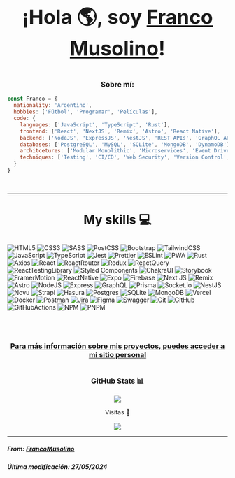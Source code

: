 # <p align="center" style="font-size: 45;">¡Hola 🌎, soy <a href="https://github.com/FrancoMusolino">Franco Musolino</a>! </p>

<h3 align="center">Sobre mí:</h3>

``` javascript
const Franco = {
  nationality: 'Argentino',
  hobbies: ['Fútbol', 'Programar', 'Películas'],
  code: {
    languages: ['JavaScript', 'TypeScript', 'Rust'],
    frontend: ['React', 'NextJS', 'Remix', 'Astro', 'React Native'],
    backend: ['NodeJS', 'ExpressJS', 'NestJS', 'REST APIs', 'GraphQL APIs'],
    databases: ['PostgreSQL', 'MySQL', 'SQLite', 'MongoDB', 'DynamoDB'],
    architcetures: ['Modular Monolithic', 'Microservices', 'Event Driven', 'Serverless'],
    techniques: ['Testing', 'CI/CD', 'Web Security', 'Version Control', 'Mobile Apps (Cross-Platform)', 'PWA', 'Design Systems']
  }
}

```
</br>

<hr>

# <p align="center">My skills 💻</p>
![HTML5](https://img.shields.io/badge/html5-%23E34F26.svg?style=for-the-badge&logo=html5&logoColor=white)
![CSS3](https://img.shields.io/badge/css3-%231572B6.svg?style=for-the-badge&logo=css3&logoColor=white)
![SASS](https://img.shields.io/badge/SASS-hotpink.svg?style=for-the-badge&logo=SASS&logoColor=white)
![PostCSS](https://img.shields.io/badge/postcss-%235b4e3b.svg?style=for-the-badge&logo=postcss&logoColor=dd3a0a)
![Bootstrap](https://img.shields.io/badge/bootstrap-%23563D7C.svg?style=for-the-badge&logo=bootstrap&logoColor=white)
![TailwindCSS](https://img.shields.io/badge/tailwindcss-%2338B2AC.svg?style=for-the-badge&logo=tailwind-css&logoColor=white)
![JavaScript](https://img.shields.io/badge/javascript-%23323330.svg?style=for-the-badge&logo=javascript&logoColor=%23F7DF1E)
![TypeScript](https://img.shields.io/badge/typescript-%23007ACC.svg?style=for-the-badge&logo=typescript&logoColor=white)
![Jest](https://img.shields.io/badge/jest-%23272729.svg?style=for-the-badge&logo=jest&logoColor=9a435c)
![Prettier](https://img.shields.io/badge/prettier-%231a2b34.svg?style=for-the-badge&logo=prettier&logoColor=ea5e5e)
![ESLint](https://img.shields.io/badge/eslint-%234b32c3.svg?style=for-the-badge&logo=eslint&logoColor=white)
![PWA](https://img.shields.io/badge/pwa-%235a06c9.svg?style=for-the-badge&logo=pwa&logoColor=white)
![Rust](https://img.shields.io/badge/rust-%23F74B00.svg?style=for-the-badge&logo=rust&logoColor=white)
![Axios](https://img.shields.io/badge/axios-%239D80EF.svg?style=for-the-badge&logo=axios&logoColor=white)
![React](https://img.shields.io/badge/react-%2320232a.svg?style=for-the-badge&logo=react&logoColor=%2361DAFB)
![ReactRouter](https://img.shields.io/badge/react_router-%23f44250.svg?style=for-the-badge&logo=reactrouter&logoColor=white)
![Redux](https://img.shields.io/badge/redux-%237849BD.svg?style=for-the-badge&logo=redux&logoColor=white)
![ReactQuery](https://img.shields.io/badge/react_query-%23002C4B.svg?style=for-the-badge&logo=reactquery&logoColor=FF4154)
![ReactTestingLibrary](https://img.shields.io/badge/react_testing_library-%23242526.svg?style=for-the-badge&logo=testinglibrary&logoColor=9E0707)
![Styled Components](https://img.shields.io/badge/styled--components-DB7093?style=for-the-badge&logo=styled-components&logoColor=white)
![ChakraUI](https://img.shields.io/badge/chakra-%234FD1C5.svg?style=for-the-badge&logo=chakraui&logoColor=white)
![Storybook](https://img.shields.io/badge/storybook-%23ff4785.svg?style=for-the-badge&logo=storybook&logoColor=white)
![FramerMotion](https://img.shields.io/badge/framer_motion-%231A1A1A.svg?style=for-the-badge&logo=framer&logoColor=E731BE)
![ReactNative](https://img.shields.io/badge/react_native-%2320232A.svg?style=for-the-badge&logo=react&logoColor=61DAFB)
![Expo](https://img.shields.io/badge/expo-%23151718.svg?style=for-the-badge&logo=expo&logoColor=ECEDEE)
![Firebase](https://img.shields.io/badge/firebase-%23039BE5.svg?style=for-the-badge&logo=firebase)
![Next JS](https://img.shields.io/badge/Next-black?style=for-the-badge&logo=next.js&logoColor=white) 
![Remix](https://img.shields.io/badge/remix-%23121212.svg?style=for-the-badge&logo=remix&logoColor=white) 
![Astro](https://img.shields.io/badge/astro-%230d0f14.svg?style=for-the-badge&logo=astro&logoColor=ffffff) 
![NodeJS](https://img.shields.io/badge/node.js-6DA55F?style=for-the-badge&logo=node.js&logoColor=white)
![Express](https://img.shields.io/badge/express-%23353535.svg?style=for-the-badge&logo=express&logoColor=white)
![GraphQL](https://img.shields.io/badge/graphql-%231b1b1b.svg?style=for-the-badge&logo=graphql&logoColor=f6009c)
![Prisma](https://img.shields.io/badge/prisma-%234c51bf.svg?style=for-the-badge&logo=prisma&logoColor=FDFDFD)
![Socket.io](https://img.shields.io/badge/socket.io-%23242526.svg?style=for-the-badge&logo=socket.io&logoColor=25C2A0)
![NestJS](https://img.shields.io/badge/nestjs-%23E0234E.svg?style=for-the-badge&logo=nestjs&logoColor=white) 
![Novu](https://img.shields.io/badge/novu-%23010101.svg?style=for-the-badge&logo=novu&logoColor=C80079) 
![Strapi](https://img.shields.io/badge/strapi-%23121180.svg?style=for-the-badge&logo=strapi&logoColor=4945ff) 
![Hasura](https://img.shields.io/badge/hasura-%232DB57C.svg?style=for-the-badge&logo=hasura&logoColor=white) 
![Postgres](https://img.shields.io/badge/postgres-%23316192.svg?style=for-the-badge&logo=postgresql&logoColor=white)
![SQLite](https://img.shields.io/badge/sqlite-%230482c6.svg?style=for-the-badge&logo=sqlite&logoColor=white)
![MongoDB](https://img.shields.io/badge/MongoDB-%234ea94b.svg?style=for-the-badge&logo=mongodb&logoColor=white)
![Vercel](https://img.shields.io/badge/vercel-%23000000.svg?style=for-the-badge&logo=vercel&logoColor=white)
![Docker](https://img.shields.io/badge/docker-%230db7ed.svg?style=for-the-badge&logo=docker&logoColor=white)
![Postman](https://img.shields.io/badge/Postman-FF6C37?style=for-the-badge&logo=postman&logoColor=white)
![Jira](https://img.shields.io/badge/jira-%232684FF.svg?style=for-the-badge&logo=jira&logoColor=white)
![Figma](https://img.shields.io/badge/figma-%235551ff.svg?style=for-the-badge&logo=figma&logoColor=FDFDFD)
![Swagger](https://img.shields.io/badge/-Swagger-%23Clojure?style=for-the-badge&logo=swagger&logoColor=white)
![Git](https://img.shields.io/badge/git-%23F54D27.svg?style=for-the-badge&logo=git&logoColor=white) 
![GitHub](https://img.shields.io/badge/github-%23010409.svg?style=for-the-badge&logo=github&logoColor=white) 
![GitHubActions](https://img.shields.io/badge/github_actions-%23010409.svg?style=for-the-badge&logo=githubactions&logoColor=2088FF) 
![NPM](https://img.shields.io/badge/NPM-%23C80000.svg?style=for-the-badge&logo=npm&logoColor=white) 
![PNPM](https://img.shields.io/badge/pnpm-%234E4E4E.svg?style=for-the-badge&logo=pnpm&logoColor=F9AD00) 

</br>

# <h3 align="center"><a href="https://portfolio-francomusolinos-projects.vercel.app/" target="_BLANK">Para más información sobre mis proyectos, puedes acceder a mi sitio personal</a></h3>

# <h3 align="center">GitHub Stats 📊</h3>

<p align="center"><img src="https://github-readme-stats.vercel.app/api?username=FrancoMusolino&show_icons=true&theme=synthwave"></p>

<p align="center">Visitas 👀 </br></br>
<img src="https://profile-counter.glitch.me/%7BFrancoMusolino%7D/count.svg">
</p>

<hr>

<h5 align="left">From: <a href="https://github.com/FrancoMusolino">FrancoMusolino</a></h5>
<h5 align="left">Última modificación: 27/05/2024</h5>




<!--
**FrancoMusolino/FrancoMusolino** is a ✨ _special_ ✨ repository because its `README.md` (this file) appears on your GitHub profile.

Here are some ideas to get you started:

- 🔭 I’m currently working on ...
- 🌱 I’m currently learning ...
- 👯 I’m looking to collaborate on ...
- 🤔 I’m looking for help with ...
- 💬 Ask me about ...
- 📫 How to reach me: ...
- 😄 Pronouns: ...
- ⚡ Fun fact: ...
-->



